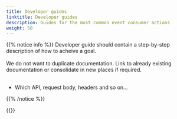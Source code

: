 ```yaml
---
title: Developer guides
linktitle: Developer guides
description: Guides for the most common event consumer actions
weight: 50
---
```


{{% notice info %}}
Developer guide should contain a step-by-step description of how to acheive a goal. </br> </br>
We do not want to duplicate documentation. Link to already existing documentation or consolidate in new places
if required. </br> </br>

- Which API, request body, headers and so on...


{{% /notice %}}

{{<children>}}
